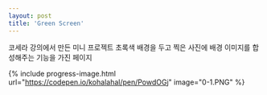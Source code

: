 ```yaml
---
layout: post
title: 'Green Screen'
---
```


코세라 강의에서 만든 미니 프로젝트
초록색 배경을 두고 찍은 사진에 배경 이미지를 합성해주는 기능을 가진 페이지

{% include progress-image.html url="https://codepen.io/kohalahal/pen/PowdOGj" image="0-1.PNG" %}


